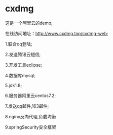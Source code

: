 # cxdmg
这是一个阿里云的demo;

在线访问地址：http://www.cxdmg.top/cxdmg-web;

1.联合qq登陆;

2.发送腾讯云短信;

3.开发工具eclipse;

4.数据库mysql;

5.jdk1.8;

6.服务器阿里云centos7.2;

7.发送qq邮件,163邮件;

8.nginx反向代理,负载均衡

9.springSecurity安全框架
